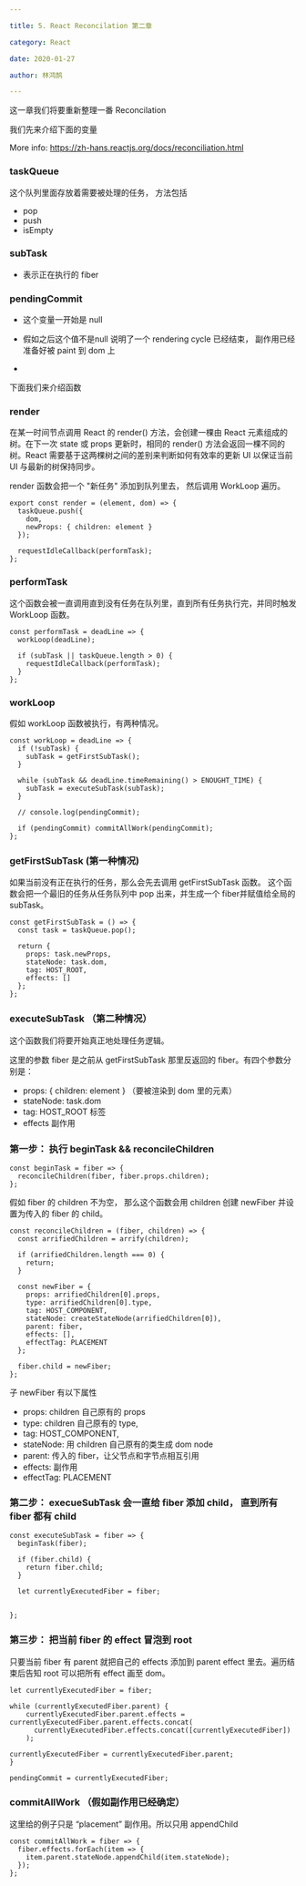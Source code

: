 ```yaml
---

title: 5. React Reconcilation 第二章

category: React

date: 2020-01-27

author: 林鸿鹄

---
```


这一章我们将要重新整理一番 Reconcilation

我们先来介绍下面的变量

More info: https://zh-hans.reactjs.org/docs/reconciliation.html

### taskQueue 
这个队列里面存放着需要被处理的任务， 方法包括

- pop
- push
- isEmpty

### subTask

- 表示正在执行的 fiber

### pendingCommit 

- 这个变量一开始是 null
- 假如之后这个值不是null 说明了一个 rendering cycle 已经结束， 副作用已经准备好被 paint 到 dom 上

-
下面我们来介绍函数 


### render 
在某一时间节点调用 React 的 render() 方法，会创建一棵由 React 元素组成的树。在下一次 state 或 props 更新时，相同的 render() 方法会返回一棵不同的树。React 需要基于这两棵树之间的差别来判断如何有效率的更新 UI 以保证当前 UI 与最新的树保持同步。


render 函数会把一个 "新任务" 添加到队列里去， 然后调用 WorkLoop 遍历。

```
export const render = (element, dom) => {
  taskQueue.push({
    dom,
    newProps: { children: element }
  });

  requestIdleCallback(performTask);
};
```

### performTask
这个函数会被一直调用直到没有任务在队列里，直到所有任务执行完，并同时触发 WorkLoop 函数。

```
const performTask = deadLine => {
  workLoop(deadLine);

  if (subTask || taskQueue.length > 0) {
    requestIdleCallback(performTask);
  }
};

```
### workLoop

假如 workLoop 函数被执行，有两种情况。

```
const workLoop = deadLine => {
  if (!subTask) {
    subTask = getFirstSubTask();
  }

  while (subTask && deadLine.timeRemaining() > ENOUGHT_TIME) {
    subTask = executeSubTask(subTask);
  }

  // console.log(pendingCommit);

  if (pendingCommit) commitAllWork(pendingCommit);
};
```


### getFirstSubTask (第一种情况)
如果当前没有正在执行的任务，那么会先去调用 getFirstSubTask 函数。 这个函数会把一个最旧的任务从任务队列中 pop 出来，并生成一个 fiber并赋值给全局的subTask。 

```
const getFirstSubTask = () => {
  const task = taskQueue.pop();

  return {
    props: task.newProps,
    stateNode: task.dom,
    tag: HOST_ROOT,
    effects: []
  };
};
```
### executeSubTask （第二种情况）
这个函数我们将要开始真正地处理任务逻辑。

这里的参数 fiber 是之前从 getFirstSubTask 那里反返回的 fiber。有四个参数分别是：

- props: { children: element } （要被渲染到 dom 里的元素）
- stateNode: task.dom 
- tag: HOST_ROOT 标签
- effects 副作用

### 第一步： 执行 beginTask && reconcileChildren

```
const beginTask = fiber => {
  reconcileChildren(fiber, fiber.props.children);
};

```

假如 fiber 的 children 不为空， 那么这个函数会用 children 创建 newFiber 并设置为传入的 fiber 的 child。


```
const reconcileChildren = (fiber, children) => {
  const arrifiedChildren = arrify(children);

  if (arrifiedChildren.length === 0) {
    return;
  }

  const newFiber = {
    props: arrifiedChildren[0].props,
    type: arrifiedChildren[0].type,
    tag: HOST_COMPONENT,
    stateNode: createStateNode(arrifiedChildren[0]),
    parent: fiber,
    effects: [],
    effectTag: PLACEMENT
  };

  fiber.child = newFiber;
};

```
子 newFiber 有以下属性

- props: children 自己原有的 props
- type: children 自己原有的 type,
- tag: HOST_COMPONENT,
- stateNode: 用 children 自己原有的类生成 dom node
- parent: 传入的 fiber，让父节点和字节点相互引用
- effects: 副作用
- effectTag: PLACEMENT

### 第二步： execueSubTask 会一直给 fiber 添加 child， 直到所有 fiber 都有 child

```
const executeSubTask = fiber => {
  beginTask(fiber);

  if (fiber.child) {
    return fiber.child;
  }

  let currentlyExecutedFiber = fiber;


};
```

### 第三步： 把当前 fiber 的 effect 冒泡到 root
只要当前 fiber 有 parent 就把自己的 effects 添加到 parent effect 里去。遍历结束后告知 root 可以把所有 effect 画至 dom。

```
let currentlyExecutedFiber = fiber;

while (currentlyExecutedFiber.parent) {
    currentlyExecutedFiber.parent.effects = currentlyExecutedFiber.parent.effects.concat(
      currentlyExecutedFiber.effects.concat([currentlyExecutedFiber])
    );

currentlyExecutedFiber = currentlyExecutedFiber.parent;
}

pendingCommit = currentlyExecutedFiber;
```

### commitAllWork （假如副作用已经确定）
这里给的例子只是 “placement” 副作用。所以只用 appendChild

```
const commitAllWork = fiber => {
  fiber.effects.forEach(item => {
    item.parent.stateNode.appendChild(item.stateNode);
  });
};
```
